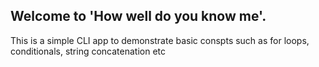 ## Welcome to 'How well do you know me'.

This is a simple CLI app to demonstrate basic conspts such as for loops,  conditionals, string concatenation etc 